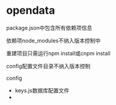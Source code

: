 # opendata
<p>package.json中包含所有依赖项信息</p>
<p>依赖项node_modules不纳入版本控制中</p>
<p>重建项目只需运行npm install或cnpm install</p>
<p>config配置文件目录不纳入版本控制</p>
config
<ul>
<li>keys.js数据库配置文件<li>
</ul>